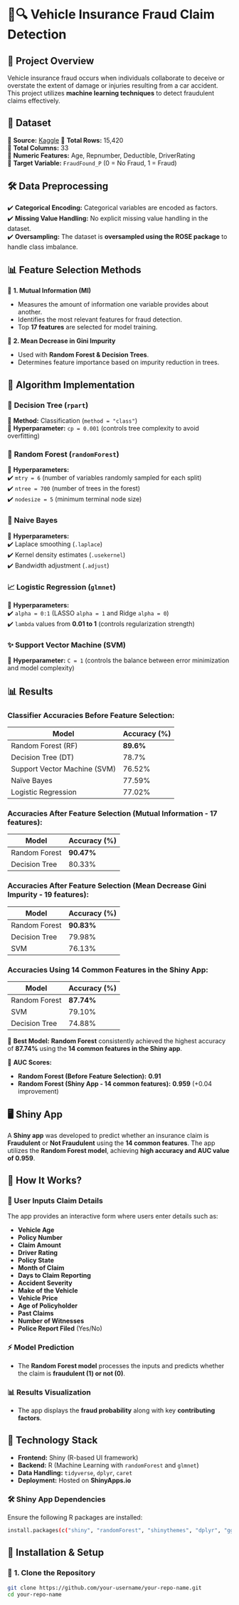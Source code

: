 # 🚗🔍 Vehicle Insurance Fraud Claim  Detection

## 📌 Project Overview  
Vehicle insurance fraud occurs when individuals collaborate to deceive or overstate the extent of damage or injuries resulting from a car accident. This project utilizes **machine learning techniques** to detect fraudulent claims effectively.

## 📂 Dataset  
📌 **Source:** [Kaggle](https://www.kaggle.com/datasets/shivamb/vehicle-claim-fraud-detection)
📌 **Total Rows:** 15,420  
📌 **Total Columns:** 33  
📌 **Numeric Features:** Age, Repnumber, Deductible, DriverRating  
📌 **Target Variable:** `FraudFound_P` (0 = No Fraud, 1 = Fraud) 


## 🛠 Data Preprocessing  
✔️ **Categorical Encoding:** Categorical variables are encoded as factors.  
✔️ **Missing Value Handling:** No explicit missing value handling in the dataset.  
✔️ **Oversampling:** The dataset is **oversampled using the ROSE package** to handle class imbalance.

## 📊 Feature Selection Methods  

🔹 **1. Mutual Information (MI)**  
- Measures the amount of information one variable provides about another.  
- Identifies the most relevant features for fraud detection.  
- Top **17 features** are selected for model training.

🔹 **2. Mean Decrease in Gini Impurity**  
- Used with **Random Forest & Decision Trees**.  
- Determines feature importance based on impurity reduction in trees.  

## 🤖 Algorithm Implementation  

### 🌳 **Decision Tree (`rpart`)**  
📌 **Method:** Classification (`method = "class"`)  
📌 **Hyperparameter:** `cp = 0.001` (controls tree complexity to avoid overfitting)  

### 🌲 **Random Forest (`randomForest`)**  
📌 **Hyperparameters:**  
✔️ `mtry = 6` (number of variables randomly sampled for each split)  
✔️ `ntree = 700` (number of trees in the forest)  
✔️ `nodesize = 5` (minimum terminal node size)  

### 🧮 **Naive Bayes**  
📌 **Hyperparameters:**  
✔️ Laplace smoothing (`.laplace`)  
✔️ Kernel density estimates (`.usekernel`)  
✔️ Bandwidth adjustment (`.adjust`)  

### 📈 **Logistic Regression (`glmnet`)**  
📌 **Hyperparameters:**  
✔️ `alpha = 0:1` (LASSO `alpha = 1` and Ridge `alpha = 0`)  
✔️ `lambda` values from **0.01 to 1** (controls regularization strength)  

### ✨ **Support Vector Machine (SVM)**  
📌 **Hyperparameter:** `C = 1` (controls the balance between error minimization and model complexity) 

## 📊 Results  

### **Classifier Accuracies Before Feature Selection:**  
| Model              | Accuracy (%) |
|--------------------|-------------|
| Random Forest (RF) | **89.6%**    |
| Decision Tree (DT) | 78.7%        |
| Support Vector Machine (SVM) | 76.52%  |
| Naïve Bayes       | 77.59%       |
| Logistic Regression | 77.02%     |

### **Accuracies After Feature Selection (Mutual Information - 17 features):**  
| Model             | Accuracy (%) |
|-------------------|-------------|
| Random Forest    | **90.47%**    |
| Decision Tree    | 80.33%        |

### **Accuracies After Feature Selection (Mean Decrease Gini Impurity - 19 features):**  
| Model            | Accuracy (%) |
|------------------|-------------|
| Random Forest   | **90.83%**    |
| Decision Tree   | 79.98%        |
| SVM             | 76.13%        |

### **Accuracies Using 14 Common Features in the Shiny App:**  
| Model           | Accuracy (%) |
|----------------|-------------|
| Random Forest  | **87.74%**   |
| SVM           | 79.10%        |
| Decision Tree  | 74.88%        |

📌 **Best Model:** **Random Forest** consistently achieved the highest accuracy of **87.74%** using the **14 common features in the Shiny app**.  

📌 **AUC Scores:**  
- **Random Forest (Before Feature Selection):** **0.91**  
- **Random Forest (Shiny App - 14 common features):** **0.959** (+0.04 improvement)  

## 🖥️ Shiny App  
A **Shiny app** was developed to predict whether an insurance claim is **Fraudulent** or **Not Fraudulent** using the **14 common features**. The app utilizes the **Random Forest model**, achieving **high accuracy and AUC value of 0.959**.  

## 🔹 How It Works?
### 📝 User Inputs Claim Details  
The app provides an interactive form where users enter details such as:  
- **Vehicle Age**  
- **Policy Number**  
- **Claim Amount**  
- **Driver Rating**  
- **Policy State**  
- **Month of Claim**  
- **Days to Claim Reporting**  
- **Accident Severity**  
- **Make of the Vehicle**  
- **Vehicle Price**  
- **Age of Policyholder**  
- **Past Claims**  
- **Number of Witnesses**  
- **Police Report Filed** (Yes/No)  
 

### ⚡ Model Prediction  
- The **Random Forest model** processes the inputs and predicts whether the claim is **fraudulent (1) or not (0)**.  

### 📊 Results Visualization  
- The app displays the **fraud probability** along with key **contributing factors**.  

## 🔹 Technology Stack  

- **Frontend:** Shiny (R-based UI framework)  
- **Backend:** R (Machine Learning with `randomForest` and `glmnet`)  
- **Data Handling:** `tidyverse`, `dplyr`, `caret`  
- **Deployment:** Hosted on **ShinyApps.io**  

### 🛠 **Shiny App Dependencies**  
Ensure the following R packages are installed:  
```sh
install.packages(c("shiny", "randomForest", "shinythemes", "dplyr", "ggplot2", "caret", "ROSE"))
```

## 🚀 Installation & Setup  

### 🔹 **1. Clone the Repository**  
```sh
git clone https://github.com/your-username/your-repo-name.git
cd your-repo-name
```
﻿

